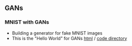 ## GANs

### MNIST with GANs
- Building a generator for fake MNIST images
- This is the "Hello World" for GANs
[html]() / [code directory](mnist)
